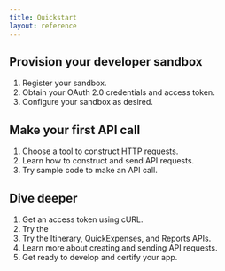 ```yaml
---
title: Quickstart
layout: reference
---
```


## Provision your developer sandbox

1.	Register your sandbox.
2.	Obtain your OAuth 2.0 credentials and access token.
3.	Configure your sandbox as desired.

## Make your first API call

1.	Choose a tool to construct HTTP requests.
2.	Learn how to construct and send API requests.
3.	Try sample code to make an API call.

## Dive deeper

1.	Get an access token using cURL.
2.	Try the
3.	Try the Itinerary, QuickExpenses, and Reports APIs.
4.	Learn more about creating and sending API requests. 
5.	Get ready to develop and certify your app.

